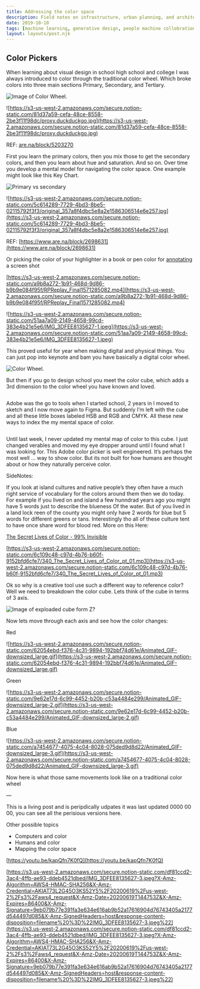 ```yaml
---
title: Addressing the color space
description: Field notes on infrastructure, urban planning, and architecture details from the streets of Taiwan.
date: 2019-10-10
tags: [machine learning, generative design, people machine collobration]
layout: layouts/post.njk
---
```


## Color Pickers

When learning about visual design in school high school and college I was always introduced to color through the traditional color wheel. Which broke colors into three main sections Primary, Secondary, and Tertiary.

![Image of Color Wheel](<[are.na/block/5203270](http://are.na/block/5203270)>).

![https://s3-us-west-2.amazonaws.com/secure.notion-static.com/81d37a59-cefa-48ce-8558-2be3f11f98dc/proxy.duckduckgo.jpg](https://s3-us-west-2.amazonaws.com/secure.notion-static.com/81d37a59-cefa-48ce-8558-2be3f11f98dc/proxy.duckduckgo.jpg)

REF: [are.na/block/5203270](http://are.na/block/5203270)

First you learn the primary colors, then you mix those to get the secondary colors, and then you learn about hue and saturation. And so on. Over time you develop a mental model for navigating the color space. One example might look like this Key Chart.

![Primary vs secondary]()

![https://s3-us-west-2.amazonaws.com/secure.notion-static.com/5c614289-7729-4bd3-8be5-02115792f3f3/original_357a8f4dbc5e8a2e1586306514e6e257.jpg](https://s3-us-west-2.amazonaws.com/secure.notion-static.com/5c614289-7729-4bd3-8be5-02115792f3f3/original_357a8f4dbc5e8a2e1586306514e6e257.jpg)

REF: [https://www.are.na/block/2698631](https://www.are.na/block/2698631)

Or picking the color of your highlighter in a book or pen color for [annotating](annotations) a screen shot

[https://s3-us-west-2.amazonaws.com/secure.notion-static.com/a9b8a272-1b91-468d-9d86-b9b9e084f95f/RPReplay_Final1571285082.mp4](https://s3-us-west-2.amazonaws.com/secure.notion-static.com/a9b8a272-1b91-468d-9d86-b9b9e084f95f/RPReplay_Final1571285082.mp4)

![https://s3-us-west-2.amazonaws.com/secure.notion-static.com/51aa7a09-2149-4658-99cd-383e4b21e5e6/IMG_3DFEE8135627-1.jpeg](https://s3-us-west-2.amazonaws.com/secure.notion-static.com/51aa7a09-2149-4658-99cd-383e4b21e5e6/IMG_3DFEE8135627-1.jpeg)

This proved useful for year when making digital and physical things. You can just pop into keynote and bam you have basically a digital color wheel.

![Color Wheel]().

But then if you go to design school you meet the color cube, which adds a 3rd dimension to the color wheel you have known and loved.

![]()

Adobe was the go to tools when I started school, 2 years in I moved to sketch and I now move again to Figma. But suddenly I’m left with the cube and all these little boxes labeled HSB and RGB and CMYK. All these new ways to index the my mental space of color.

![]()

Until last week, I never updated my mental map of color to this cube. I just changed verables and moved my eye dropper around until I found what I was looking for. This Adobe color picker is well engineered. It’s perhaps the most well ... way to show color. But its not built for how humans are thought about or how they naturally perceive color.

SideNotes:

If you look at island cultures and native people’s they often have a much right service of vocabulary for the colors around them then we do today. For example if you lived on and island a few hunndrad years ago you might have 5 words just to describe the blueness Of the water. But of you lived in a land lock reen of the county you might only have 2 words for blue but 5 words for different greens or tans. Interestingly tho all of these culture tent to have once share word for blood red. More on this Here:

[The Secret Lives of Color - 99% Invisible](https://99percentinvisible.org/episode/the-secret-lives-of-color/)

[https://s3-us-west-2.amazonaws.com/secure.notion-static.com/6c109c48-c97d-4b76-b60f-9152bfd6cfe7/340_The_Secret_Lives_of_Color_pt_01.mp3](https://s3-us-west-2.amazonaws.com/secure.notion-static.com/6c109c48-c97d-4b76-b60f-9152bfd6cfe7/340_The_Secret_Lives_of_Color_pt_01.mp3)

Ok so why is a creative tool use such a different way to reference color? Well we need to breakdown the color cube. Lets think of the cube in terms of 3 axis.

![Image of exploaded cube form Z?]()

Now lets move through each axis and see how the color changes:

Red

![https://s3-us-west-2.amazonaws.com/secure.notion-static.com/62054ebd-f376-4c31-9894-192bbf74d61e/Animated_GIF-downsized_large.gif](https://s3-us-west-2.amazonaws.com/secure.notion-static.com/62054ebd-f376-4c31-9894-192bbf74d61e/Animated_GIF-downsized_large.gif)

Green

![https://s3-us-west-2.amazonaws.com/secure.notion-static.com/9e62e17d-6c99-4452-b20b-c53a4484e299/Animated_GIF-downsized_large-2.gif](https://s3-us-west-2.amazonaws.com/secure.notion-static.com/9e62e17d-6c99-4452-b20b-c53a4484e299/Animated_GIF-downsized_large-2.gif)

Blue

![https://s3-us-west-2.amazonaws.com/secure.notion-static.com/a7454677-4075-4c04-8028-075ded9d8d22/Animated_GIF-downsized_large-3.gif](https://s3-us-west-2.amazonaws.com/secure.notion-static.com/a7454677-4075-4c04-8028-075ded9d8d22/Animated_GIF-downsized_large-3.gif)

Now here is what those same movements look like on a traditional color wheel

—

This is a living post and is peripdically udpates it was last updated 0000 00 00, you can see all the perisious versions here.

Other possible topics

- Computers and color
- Humans and color
- Mapping the color space

[https://youtu.be/kapQfn7K0fQ](https://youtu.be/kapQfn7K0fQ)

[https://s3.us-west-2.amazonaws.com/secure.notion-static.com/df81ccd2-3ac4-4ffb-ae93-ddeb4521dbed/IMG_3DFEE8135627-3.jpeg?X-Amz-Algorithm=AWS4-HMAC-SHA256&X-Amz-Credential=AKIAT73L2G45O3KS52Y5%2F20200619%2Fus-west-2%2Fs3%2Faws4_request&X-Amz-Date=20200619T144753Z&X-Amz-Expires=86400&X-Amz-Signature=9eb079b77e391fa3e634e616ab9b52a17616904d76743405a2177d544497d085&X-Amz-SignedHeaders=host&response-content-disposition=filename%20%3D%22IMG_3DFEE8135627-3.jpeg%22](https://s3.us-west-2.amazonaws.com/secure.notion-static.com/df81ccd2-3ac4-4ffb-ae93-ddeb4521dbed/IMG_3DFEE8135627-3.jpeg?X-Amz-Algorithm=AWS4-HMAC-SHA256&X-Amz-Credential=AKIAT73L2G45O3KS52Y5%2F20200619%2Fus-west-2%2Fs3%2Faws4_request&X-Amz-Date=20200619T144753Z&X-Amz-Expires=86400&X-Amz-Signature=9eb079b77e391fa3e634e616ab9b52a17616904d76743405a2177d544497d085&X-Amz-SignedHeaders=host&response-content-disposition=filename%20%3D%22IMG_3DFEE8135627-3.jpeg%22)
